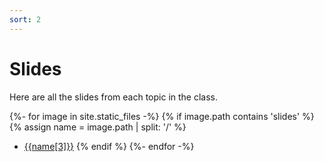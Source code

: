 ```yaml
---
sort: 2
---
```


# Slides

Here are all the slides from each topic in the class.


{%- for image in site.static_files -%}
{% if image.path contains 'slides' %}
{% assign name = image.path | split: '/' %}
- [{{name[3]}}]({{image.path}})
{% endif %}
{%- endfor -%}
